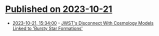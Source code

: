 # [Published on 2023-10-21](index.md)

* [2023-10-21, 15:34:00](https://science.slashdot.org/story/23/10/21/0417205/jwsts-disconnect-with-cosmology-models-linked-to-bursty-star-formations?utm_source=rss1.0mainlinkanon&utm_medium=feed) - [JWST's Disconnect With Cosmology Models Linked to 'Bursty Star Formations'](https://science.slashdot.org/story/23/10/21/0417205/jwsts-disconnect-with-cosmology-models-linked-to-bursty-star-formations?utm_source=rss1.0mainlinkanon&utm_medium=feed)
